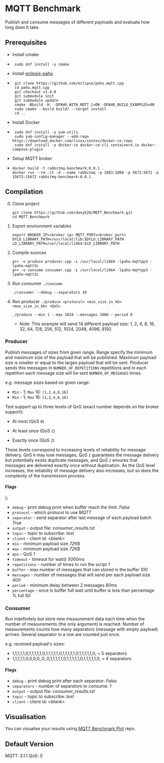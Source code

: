 # MQTT Benchmark

Publish and consume messages of different payloads and evaluate how long does it take.

## Prerequisites

- Install cmake
- ```shell
   sudo dnf install -y cmake
   ```

- Install [eclipsie-paho](https://github.com/eclipse-paho/paho.mqtt.cpp)
- ```shell
   git clone https://github.com/eclipse/paho.mqtt.cpp
   cd paho.mqtt.cpp
   git checkout v1.4.0
   git submodule init
   git submodule update
   cmake -Bbuild -H. -DPAHO_WITH_MQTT_C=ON -DPAHO_BUILD_EXAMPLES=ON
   sudo cmake --build build/ --target install
   cd ..
   ```

- Install Docker
- ```shell
   sudo dnf install -y yum-utils  
   sudo yum-config-manager --add-repo https://download.docker.com/linux/centos/docker-ce.repo
   sudo dnf install -y docker-ce docker-ce-cli containerd.io docker-compose-plugin
   ```

- Setup MQTT broker
-  ```shell
   docker build -t rabbitmq-benchmark:0.0.1 .
   docker run --rm -it -d --name rabbitmq -p 1883:1888 -p 5672:5672 -p 15672:15672 rabbitmq-benchmark:0.0.1
   ```

## Compilation

0. Clone project
   ```shell
   git clone https://github.com/danyk20/MQTT_Benchmark.git
   cd MQTT_Benchmark
   ```

1. Export environment variables
    ```shell
    export BROKER_IP=<broker_ip> MQTT_PORT=<broker_port> DYLD_LIBRARY_PATH=/usr/local/lib:$DYLD_LIBRARY_PATH LD_LIBRARY_PATH=/usr/local/lib64:$LD_LIBRARY_PATH
    ```

2. Compile sources

    ```shell
    g++ -o produce producer.cpp -L /usr/local/lib64 -lpaho-mqttpp3 -lpaho-mqtt3c
    g++ -o consume consumer.cpp -L /usr/local/lib64 -lpaho-mqttpp3 -lpaho-mqtt3c
    ```

3. Run consumer `./consume`

    ```shell
    ./consumer --debug --separators 10
    ```
4. Run producer `./produce <protocol> <min_size_in_kb> <max_size_in_kb> <QoS>`

   ```shell
   ./produce --min 1 --max 1024 --messages 1000 --period 0
    ```
    - Note: This example will send 14 different payload size: 1, 2, 4, 8, 16, 32, 64, 128, 256, 512, 1024, 2048, 4096,
      8192

### Producer

Publish messages of sizes from given range. Range specify the minimum and maximum size of the payload that will be
published. Maximum payload size is smaller or equal to the larges payload that will be sent. Producer sends this
messages in `NUMBER_OF_REPETITIONS` repetitions and in each repetition each message size will be sent
`NUMBER_OF_MESSAGES` times.

e.g. message sizes based on given range:

- `Min` - 1; `Max` 10: `[1,2,4,8,16]`
- `Min` - 1; `Max` 16: `[1,2,4,8,16]`

Test support up to three levels of QoS (exact number depends on the broker support):

- At most  (QoS `0`)

- At least once (QoS `1`)

- Exactly once (QoS `2`)

These levels correspond to increasing levels of reliability for message delivery. QoS `0` may lose messages, QoS `1`
guarantees the message delivery but potentially exists duplicate messages, and QoS `2` ensures that messages are
delivered exactly once without duplication. As the QoS level increases, the reliability of message delivery also
increases, but so does the complexity of the transmission process.

#### Flags
};

- `debug` - print debug print when buffer reach the limit: *False*
- `protocol` - which protocol to use *MQTT*
- `separator` - send separator after last message of each payload batch *True*
- `output` - output file: *consumer_results.txt*
- `topic` - topic to subscribe: *test*
- `client` - client id: *\<blank>*
- `min` - minimum payload size *72*KB
- `max` - minimum payload size *72*KB
- `qos` - QoS *1*
- `timeout` - timeout for wait() *5000*ms
- `repetitions` - number of times to run the script *1*
- `buffer` - max number of messages that can stored in the buffer *100*
- `messages` - number of messages that will send per each payload size *400*
- `period` - minimum delay between 2 messages *80*ms
- `percentage` - once is buffer full wait until buffer is less than percentage % full *50*

### Consumer

Run indefinitely but store new measurement data each time when the number of measurements (the only argument) is
reached. Number of measurements counts how many separators (message with empty payload) arrives. Several separator in a
row are counted just once.

e.g. received payload's sizes:

- 1,1,1,1,1,0,1,1,1,1,1,0,1,1,1,1,1,0,1,1,1,1,1,0,1,1,1,1,1,0, = 5 separators
- 1,1,1,1,1,0,0,0,0,,0,,0,1,1,1,1,1,0,1,1,1,1,1,0,1,1,1,1,1,0, = 4 separators

#### Flags

- `debug` - print debug print after each separator: *False*
- `separators` - number of separators to consume: *1*
- `output` - output file: *consumer_results.txt*
- `topic` - topic to subscribe: *test*
- `client` - client id: *\<blank>*

## Visualisation

You can visualise your results using [MQTT Benchmark Plot](https://github.com/danyk20/MQTT_Benchmark_Plot) repo.

## Default Version

MQTT: 3.1.1
QoS: 0
